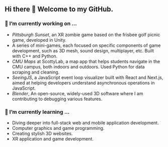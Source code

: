 ## Hi there 👋 Welcome to my GitHub.

### 🔭 I’m currently working on ...
- _Pittsburgh Sunset_, an XR zombie game based on the frisbee golf picnic game, developed in Unity.
- A series of mini-games, each focused on specific components of game development, such as 3D mesh, sound design, multiplayer, etc. Built with C++ and Python.
- _CMU Maps_ at ScottyLab, a map app that helps students navigate in the CMU campus, both indoors and outdoors. Used Python for data scraping and cleaning.
- _SeeingJS_, a JavaScript event loop visualizer built with React and Next.js, aimed at helping developers understand asynchronous operations in JavaScript.
- _Blender_, An open-source, widely-used 3D software where I am contributing to debugging various features.
  
### 🌱 I’m currently learning ...
- Diving deeper into full-stack web and mobile application development.
- Computer graphics and game programming.
- Creating stylish 3D websites.
- XR application and game development.

<!--
**tu2463/tu2463** is a ✨ _special_ ✨ repository because its `README.md` (this file) appears on your GitHub profile.

Here are some ideas to get you started:

- 🔭 I’m currently working on ...
- 🌱 I’m currently learning ...
- 👯 I’m looking to collaborate on ...
- 🤔 I’m looking for help with ...
- 💬 Ask me about ...
- 📫 How to reach me: ...
- 😄 Pronouns: ...
- ⚡ Fun fact: ...
-->
